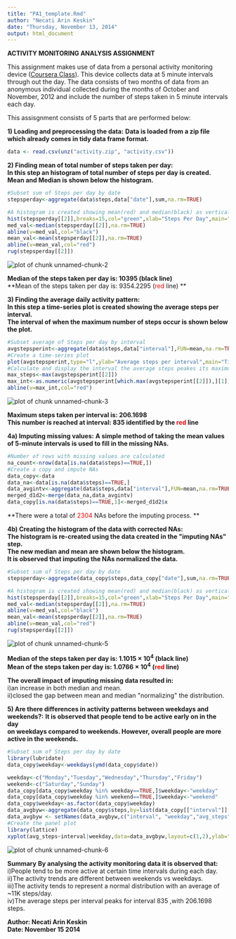 ```yaml
---
title: "PA1_template.Rmd"
author: "Necati Arin Keskin"
date: "Thursday, November 13, 2014"
output: html_document
---
```

  
  **ACTIVITY MONITORING ANALYSIS ASSIGNMENT**

This assignment makes use of data from a personal activity monitoring device ([Coursera Class][1]). This device collects data at 5 minute intervals through out the day. The data consists of two months of data from an anonymous individual collected during the months of October and November, 2012 and include the number of steps taken in 5 minute intervals each day.

This assisgnment consists of 5 parts that are performed below:

**1) Loading and preprocessing the data:**
**Data is loaded from a zip file which already comes in tidy data frame format.**


```r
data <- read.csv(unz("activity.zip", "activity.csv"))
```

**2) Finding mean of total number of steps taken per day:**  
**In this step an histogram of total number of steps per day is created.**
**Mean and Median is shown below the histogram.**  


```r
#Subset sum of Steps per day by date
stepsperday<-aggregate(data$steps,data["date"],sum,na.rm=TRUE)

#A histogram is created showing mean(red) and median(black) as vertical lines
hist(stepsperday[[2]],breaks=15,col="green",xlab="Steps Per Day",main="Histogram of Total Number of Steps Per Day")
med_val<-median(stepsperday[[2]],na.rm=TRUE)
abline(v=med_val,col="black")
mean_val<-mean(stepsperday[[2]],na.rm=TRUE)
abline(v=mean_val,col="red")
rug(stepsperday[[2]])
```

![plot of chunk unnamed-chunk-2](figure/unnamed-chunk-2.png) 

  **Median of the steps taken per day is: 10395 (black line)**  
  **Mean of the steps taken per day is: 9354.2295 (<span style="color:red">red</span> line) **


**3) Finding the average daily activity pattern:**  
**In this step a time-series plot is created showing the average steps per interval.**  
**The interval of when the maximum number of steps occur is shown below the plot.**



```r
#Subset average of Steps per day by interval
avgstepsperint<-aggregate(data$steps,data["interval"],FUN=mean,na.rm=TRUE)
#Create a time-series plot
plot(avgstepsperint,type="l",ylab="Average steps per interval",main="Time Series Plot of Avg. Steps per Interval")
#Calculate and display the interval the average steps peakes its maximum value 
max_steps<-max(avgstepsperint[[2]])
max_int<-as.numeric(avgstepsperint[which.max(avgstepsperint[[2]]),][1])
abline(v=max_int,col="red")
```

![plot of chunk unnamed-chunk-3](figure/unnamed-chunk-3.png) 
  
  **Maximum steps taken per interval is: 206.1698**  
  **This number is reached at interval: 835 identified by the <span style="color:red">red</span> line**  


**4a) Imputing missing values:**
**A simple method of taking the mean values of 5-minute intervals is used to fill in the missing NAs.**  


```r
#Number of rows with missing values are calculated
na_count<-nrow(data[is.na(data$steps)==TRUE,])
#Create a copy and impute NAs
data_copy<-data
data_na<-data[is.na(data$steps)==TRUE,]
data_avgintv<-aggregate(data$steps,data["interval"],FUN=mean,na.rm=TRUE)
merged_d1d2<-merge(data_na,data_avgintv)
data_copy[is.na(data$steps)==TRUE,1]<-merged_d1d2$x
```

**There were a total of <span style="color:red">2304</span> NAs before the imputing process. **


**4b) Creating the histogram of the data with corrected NAs:**  
**The histogram is re-created using the data created in the "imputing NAs" step.**  
**The new median and mean are shown below the histogram.**  
**It is observed that imputing the NAs normalized the data.**  



```r
#Subset sum of Steps per day by date
stepsperday<-aggregate(data_copy$steps,data_copy["date"],sum,na.rm=TRUE)

#A histogram is created showing mean(red) and median(black) as vertical lines
hist(stepsperday[[2]],breaks=15,col="green",xlab="Steps Per Day",main="Histogram of Total Number of Steps Per Day")
med_val<-median(stepsperday[[2]],na.rm=TRUE)
abline(v=med_val,col="black")
mean_val<-mean(stepsperday[[2]],na.rm=TRUE)
abline(v=mean_val,col="red")
rug(stepsperday[[2]])
```

![plot of chunk unnamed-chunk-5](figure/unnamed-chunk-5.png) 

  **Median of the steps taken per day is: 1.1015 &times; 10<sup>4</sup> (black line)**  
  **Mean of the steps taken per day is: 1.0766 &times; 10<sup>4</sup> (<span style="color:red">red</span> line)** 

**The overall impact of imputing missing data resulted in:**  
i)an increase in both median and mean.  
ii)closed the gap between mean and median "normalizing" the distribution.  
  
  
**5) Are there differences in activity patterns between weekdays and weekends?:**
**It is observed that people tend to be active early on in the day**  
**on weekdays compared to weekends. However, overall people are more active in the weekends.**  


```r
#Subset sum of Steps per day by date
library(lubridate)
data_copy$weekday<-weekdays(ymd(data_copy$date))

weekday<-c("Monday","Tuesday","Wednesday","Thursday","Friday")
weekend<-c("Saturday","Sunday")
data_copy[data_copy$weekday %in% weekday==TRUE,]$weekday<-"weekday"
data_copy[data_copy$weekday %in% weekend==TRUE,]$weekday<-"weekend"
data_copy$weekday<-as.factor(data_copy$weekday)
data_avgbyw<-aggregate(data_copy$steps,by=list(data_copy[["interval"]],data_copy[["weekday"]]),FUN=mean)
data_avgbyw <- setNames(data_avgbyw,c("interval", "weekday","avg_steps"))
#Create the panel plot
library(lattice)
xyplot(avg_steps~interval|weekday,data=data_avgbyw,layout=c(1,2),ylab="Average Number of Steps",main="Avg. Number of Steps Per Interval by Weekday/Weekend",type="l")
```

![plot of chunk unnamed-chunk-6](figure/unnamed-chunk-6.png) 

**Summary**
**By analysing the activity monitoring data it is observed that:**  
i)People tend to be more active at certain time intervals during each day.  
ii)The activity trends are different between weekends vs weekdays.  
iii)The activity tends to represent a normal distribution with an average of ~11K steps/day.  
iv)The average steps per interval peaks for interval 835 ,with 206.1698 steps.   



**Author: Necati Arin Keskin**  
**Date: November 15 2014**  

[1]: http://www.coursera.com "Coursera Reproducible Research Class.Peer assignment 1"
